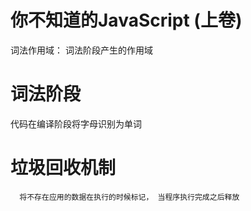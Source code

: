 # 你不知道的JavaScript (上卷)
词法作用域： 词法阶段产生的作用域

# 词法阶段
代码在编译阶段将字母识别为单词

# 垃圾回收机制
```
  将不存在应用的数据在执行的时候标记， 当程序执行完成之后释放
```